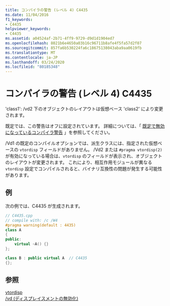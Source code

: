 ```yaml
---
title: コンパイラの警告 (レベル 4) C4435
ms.date: 11/04/2016
f1_keywords:
- C4435
helpviewer_keywords:
- C4435
ms.assetid: a04524af-2b71-4ff9-9729-d9d1d1904ed7
ms.openlocfilehash: 8021b6e4650a03b16c96711b8afe4f5fa57d2f07
ms.sourcegitcommit: 857fa6b530224fa6c18675138043aba9aa0619fb
ms.translationtype: MT
ms.contentlocale: ja-JP
ms.lasthandoff: 03/24/2020
ms.locfileid: "80185348"
---
```

# <a name="compiler-warning-level-4-c4435"></a>コンパイラの警告 (レベル 4) C4435

'class1': /vd2 下のオブジェクトのレイアウトは仮想ベース 'class2' により変更されます。

既定では、この警告はオフに設定されています。 詳細については、「 [既定で無効になっているコンパイラ警告](../../preprocessor/compiler-warnings-that-are-off-by-default.md) 」を参照してください。

/Vd1 の既定のコンパイルオプションでは、派生クラスには、指定された仮想ベースの `vtordisp` フィールドがありません。  /Vd2 または `#pragma vtordisp(2)` が有効になっている場合は、`vtordisp` のフィールドが表示され、オブジェクトのレイアウトが変更されます。  これにより、相互作用モジュールが異なる `vtordisp` 設定でコンパイルされると、バイナリ互換性の問題が発生する可能性があります。

## <a name="example"></a>例

次の例では、C4435 が生成されます。

```cpp
// C4435.cpp
// compile with: /c /W4
#pragma warning(default : 4435)
class A
{
public:
    virtual ~A() {}
};

class B : public virtual A  // C4435
{};
```

## <a name="see-also"></a>参照

[vtordisp](../../preprocessor/vtordisp.md)<br/>
[/vd (ディスプレイスメントの無効化)](../../build/reference/vd-disable-construction-displacements.md)
